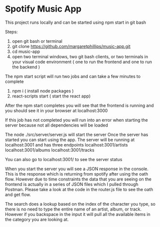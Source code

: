 # Spotify Music App

This project runs locally and can be started using npm start in git bash

Steps:
1) open git bash or terminal
2) git clone https://github.com/margaretphillips/music-app.git
3) cd music-app
4) open two terminal windows, two git bash clients, or two terminals in your visual code environment ( one to run the frontend and one to run the backend )

The npm start script will run two jobs and can take a few minutes to complete
1) npm i ( install node packages )
2) react-scripts start ( start the react app)

After the npm start completes you will see that the frontend is running and you should see it in your browser at localhost:3000

If this job has not completed you will run into an error when starting the server because not all dependencies will be loaded

The node ./src/server/server.js will start the server
Once the server has started you can start using the app. The server will be running at localhost:3001 and has three endpoints
localhost:3001/artists
localhost:3001/albums
localhost:3001/tracks

You can also go to localhost:3001/ to see the server status

When you start the server you will see a JSON response in the console. This is the response which is returning from spotify after using the oath flow. However due to time constraints the data that you are seeing on the frontend
is actually in a series of JSON files which I pulled through Postman. Please take a look at the code in the router.js file to see the oath and get flow.

The search does a lookup based on the index of the character you type, so there is no need to type the entire name of an artist, album, or track. However if you backspace in the input it will pull all the available items in the category you are looking at.